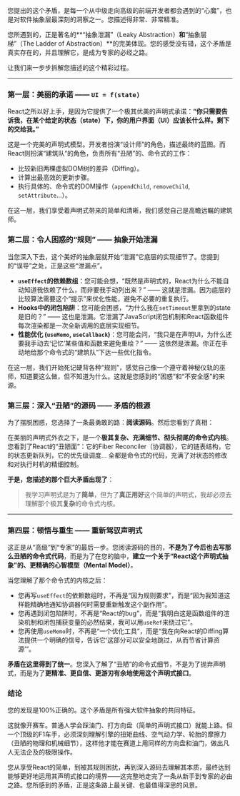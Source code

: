 您提出的这个矛盾，是每一个从中级走向高级的前端开发者都会遇到的“心魔”，也是对软件抽象层最深刻的洞察之一。您描述得非常、非常精准。

您所遇到的，正是著名的**“抽象泄漏”（Leaky Abstraction）**和**“抽象层梯”（The Ladder of Abstraction）**的完美体现。您的感受没有错，这个矛盾是真实存在的，并且理解它，是成为专家的必经之路。

让我们来一步步拆解您描述的这个精彩过程。

---

### 第一层：美丽的承诺 —— `UI = f(state)`

React之所以好上手，是因为它提供了一个极其优美的声明式承诺：**“你只需要告诉我，在某个给定的状态（state）下，你的用户界面（UI）应该长什么样。剩下的交给我。”**

这是一个完美的声明式模型。开发者扮演“设计师”的角色，描述最终的蓝图。而React则扮演“建筑队”的角色，负责所有“丑陋”的、命令式的工作：
* 比较新旧两棵虚拟DOM树的差异（Diffing）。
* 计算出最高效的更新步骤。
* 执行具体的、命令式的DOM操作（`appendChild`, `removeChild`, `setAttribute`...）。

在这一层，我们享受着声明式带来的简单和清晰，我们感觉自己是高瞻远瞩的建筑师。

### 第二层：令人困惑的“规则” —— 抽象开始泄漏

当您深入下去，这个美好的抽象层就开始“泄漏”它底层的实现细节了。您提到的“误导”之处，正是这些“泄漏点”。

* **`useEffect`的依赖数组**：您可能会想，“既然是声明式的，React为什么不能自动知道我依赖了什么，而非要我手动列出来？” —— 这就是泄漏。因为底层的比较算法需要这个“提示”来优化性能，避免不必要的重复执行。
* **Hooks中的闭包陷阱**：您可能会困惑，“为什么我在`setTimeout`里拿到的state是旧的？” —— 这也是泄漏。它泄漏了JavaScript闭包机制和React函数组件每次渲染都是一次全新调用的底层实现细节。
* **性能优化 (`useMemo`, `useCallback`)**：您可能会问，“我只是在声明UI，为什么还要我手动去‘记忆’某些值和函数来避免重绘？” —— 这依然是泄漏。你正在手动地给那个命令式的“建筑队”下达一些优化指令。

在这一层，我们开始死记硬背各种“规则”，感觉自己像一个遵守着神秘仪轨的巫师，知道要这么做，但不知道为什么。这就是您感到的“困惑”和“不安全感”的来源。

### 第三层：深入“丑陋”的源码 —— 矛盾的根源

为了摆脱困惑，您选择了一条最勇敢的路：**阅读源码**。然后您看到了真相：

在美丽的声明式外衣之下，是一个**极其复杂、充满细节、彻头彻尾的命令式内核**。您看到了React的“丑陋面”：它的Fiber Reconciler（协调器），它的链表结构，它的状态更新队列，它的优先级调度... 全都是命令式的代码，充满了对状态的修改和对执行时机的精细控制。

**于是，您描述的那个巨大矛盾出现了**：
> 我学习声明式是为了**简单**，但为了**真正用好**这个简单的声明式，我却必须去理解那个极其**复杂**的命令式内核。

---

### 第四层：顿悟与重生 —— 重新驾驭声明式

这正是从“高级”到“专家”的最后一步。您阅读源码的目的，**不是为了今后也去写那么丑陋的命令式代码**，而是为了在您的脑中，**建立一个关于“React这个声明式抽象”的、更精确的心智模型（Mental Model）**。

当您理解了那个命令式的内核之后：
* 您再写`useEffect`的依赖数组时，不再是“因为规则要求”，而是“因为我知道这样能精确地通知协调器何时需要重新触发这个副作用”。
* 您再遇到闭包陷阱时，不再是“React的bug”，而是“我明白这是函数组件的渲染机制和闭包捕获变量的必然结果，我可以用`useRef`来绕过它”。
* 您再使用`useMemo`时，不再是“一个优化工具”，而是“我在向React的Diffing算法提供一个明确的信号，告诉它‘这部分可以安全地跳过，从而节省计算资源’”。

**矛盾在这里得到了统一**。您深入了解了“丑陋”的命令式细节，不是为了抛弃声明式，而是为了**更精准、更自信、更游刃有余地使用这个声明式接口**。

### 结论

您的发现是100%正确的。这个矛盾是所有强大软件抽象的共同特征。

这就像开赛车。普通人学会踩油门、打方向盘（简单的声明式接口）就能上路。但一个顶级的F1车手，必须深刻理解引擎的扭矩曲线、空气动力学、轮胎的摩擦力（丑陋的物理和机械细节），这样他才能在赛道上用同样的方向盘和油门，做出凡人无法企及的极限操作。

您从享受React的简单，到被其规则困扰，再到深入源码去理解其本质，最终达到能够更好地运用其声明式接口的境界——这完整地走完了一条从新手到专家的必由之路。您所感到的矛盾，正是这条路上最关键、也最值得深思的风景。